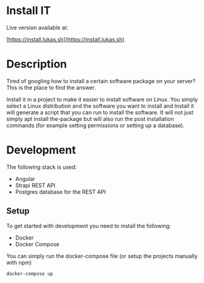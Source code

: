 # Install IT

Live version available at:

[https://install.lukas.sh](https://install.lukas.sh)

# Description

Tired of googling how to install a certain software package on your server? This is the place to find the answer.

Install it in a project to make it easier to install software on Linux. 
You simply select a Linux distribution and the software you want to install and Install it will generate a script that you can run to install the software.
It will not just simply apt install the-package but will also run the post installation commands (for example setting permissions or setting up a database).


# Development
The following stack is used:

 - Angular
 - Strapi REST API
 - Postgres database for the REST API

## Setup
To get started with development you need to install the following:
 - Docker
 - Docker Compose

You can simply run the docker-compose file (or setup the projects manually with npm)
```bash
docker-compose up
```
